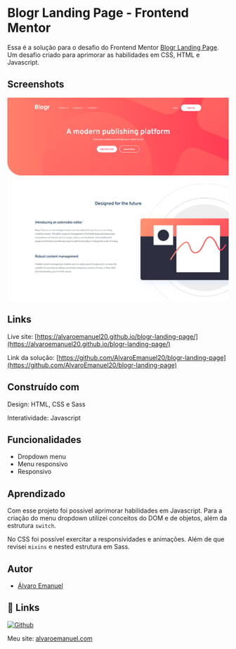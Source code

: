 
# Blogr Landing Page - Frontend Mentor

Essa é a solução para o desafio do Frontend Mentor [Blogr Landing Page](https://www.frontendmentor.io/challenges/blogr-landing-page-EX2RLAApP). Um desafio criado para aprimorar as habilidades em CSS, HTML e Javascript.


## Screenshots

![Desktop](./images/desktop.png)


## Links

Live site: [https://alvaroemanuel20.github.io/blogr-landing-page/](https://alvaroemanuel20.github.io/blogr-landing-page/)

Link da solução: [https://github.com/AlvaroEmanuel20/blogr-landing-page](https://github.com/AlvaroEmanuel20/blogr-landing-page)
## Construído com

Design: HTML, CSS e Sass

Interatividade: Javascript


## Funcionalidades

- Dropdown menu
- Menu responsivo
- Responsivo


## Aprendizado

Com esse projeto foi possível aprimorar habilidades em Javascript. Para a criação do menu dropdown utilizei conceitos do DOM e de objetos, além da estrutura `switch`.

No CSS foi possível exercitar a responsividades e animações. Além de que revisei `mixins` e nested estrutura em Sass.

## Autor

- [Álvaro Emanuel](https://www.github.com/AlvaroEmanuel20)


## 🔗 Links
[![Github](https://img.shields.io/badge/my_portfolio-000?style=for-the-badge&logo=ko-fi&logoColor=white)](https://github.com/AlvaroEmanuel20)

Meu site: [alvaroemanuel.com](https://alvaroemanuel.com)
